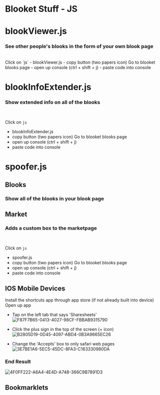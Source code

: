 
# Blooket Stuff - JS

# blookViewer.js
### See other people's blooks in the form of your own blook page
</br>
Click on `js`
- blookViewer.js
- copy button (two papers icon)
Go to blooket blooks page
- open up console (ctrl + shift + j)
- paste code into console


# blookInfoExtender.js
### Show extended info on all of the blooks
</br>

Click on  `js`
- blookInfoExtender.js
- copy button (two papers icon)
Go to blooket blooks page
- open up console (ctrl + shift + j)
- paste code into console

# spoofer.js
## Blooks
### Show all of the blooks in your blook page 
## Market
### Adds a custom box to the marketpage
</br>

Click on  `js`
- spoofer.js
- copy button (two papers icon)
Go to blooket blooks page
- open up console (ctrl + shift + j)
- paste code into console
## IOS Mobile Devices
Install the shortcuts app through app store (if not already built into device)
Open up app
- Tap on the left tab that says 'Sharesheets'
![F87F7B65-0413-4027-98CF-FBBAB9315790](https://user-images.githubusercontent.com/82774618/143507853-bf8b4ebd-e848-47de-b6a5-2c85deb4a974.jpeg)

- Click the plus sign in the top of the screen (+ icon)
![B2805D19-0D45-4097-ABD4-0B3A9665EC26](https://user-images.githubusercontent.com/82774618/143507877-2ce7531f-3e73-48ac-9fa5-385aab7118eb.jpeg)

- Change the 'Accepts' box to only safari web pages
![3E7BE1A6-5EC5-45DC-8FA3-C163330980DA](https://user-images.githubusercontent.com/82774618/143507962-1fd8ae2b-81dd-4dd6-8936-09c3aa1361f9.jpeg)

### End Result
![4F0FF222-A6A4-4E4D-A748-366C9B7891D3](https://user-images.githubusercontent.com/82774618/143507710-83a31fd8-d3f7-495e-b5a6-c98832c9d085.jpeg)
## Bookmarklets 
